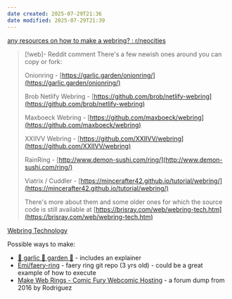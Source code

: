 ```yaml
---
date created: 2025-07-29T21:36
date modified: 2025-07-29T21:39
---
```


[any resources on how to make a webring? : r/neocities](https://www.reddit.com/r/neocities/comments/10s68d7/any_resources_on_how_to_make_a_webring/) 

> [!web]- Reddit comment
> There's a few newish ones around you can copy or fork:
> 
> Onionring - [https://garlic.garden/onionring/](https://garlic.garden/onionring/)
> 
> Brob Netlify Webring - [https://github.com/brob/netlify-webring](https://github.com/brob/netlify-webring)
> 
> Maxboeck Webring - [https://github.com/maxboeck/webring](https://github.com/maxboeck/webring)
> 
> XXIIVV Webring - [https://github.com/XXIIVV/webring](https://github.com/XXIIVV/webring)
> 
> RainRing - [http://www.demon-sushi.com/ring/](http://www.demon-sushi.com/ring/)
> 
> Viatrix / Cuddler - [https://mincerafter42.github.io/tutorial/webring/](https://mincerafter42.github.io/tutorial/webring/)
> 
> There's more about them and some older ones for which the source code is still available at [https://brisray.com/web/webring-tech.htm](https://brisray.com/web/webring-tech.htm)

[Webring Technology](https://brisray.com/web/webring-tech.htm)

Possible ways to make:

- [🌿 garlic 🧄 garden 🌿](https://garlic.garden/onionring/) - includes an explainer
- [Emi/faery-ring](https://fem.mint.lgbt/Emi/faery-ring) - faery ring git repo (3 yrs old) - could be a great example of how to execute
- [Make Web Rings - Comic Fury Webcomic Hosting](https://comicfury.com/forum/viewthread.php?id=47801) - a forum dump from 2016 by Rodriguez
